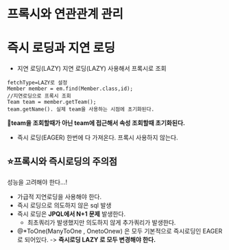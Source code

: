 # 프록시와 연관관계 관리

# 즉시 로딩과 지연 로딩

- 지연 로딩(LAZY)
  지연 로딩(LAZY) 사용해서 프록시로 조회
```
fetchType=LAZY로 설정
Member member = em.find(Member.class,id); 
//지연로딩으로 프록시 조회
Team team = member.getTeam();
team.getName(). 실제 team을 사용하는 시점에 초기화된다.
```
**📌team을 조회할때가 아닌 team에 접근해서 속성 조회할때 초기화된다.**

- 즉시 로딩(EAGER)
  한번에 다 가져온다. 프록시 사용하지 않는다.


## ⭐️프록시와 즉시로딩의 주의점
성능을 고려해야 한다...!
- 가급적 지연로딩을 사용해야 한다.
- 즉시 로딩으로 의도하지 않은 sql 발생
- 즉시 로딩은 **JPQL에서 N+1 문제** 발생한다.
    - 최초쿼리가 발생했지만 의도하지 않게 추가쿼리가 발생한다.
- @*ToOne(ManyToOne , OnetoOnew) 은 모두 기본적으로 즉시로딩인 EAGER로 되어있다. -> **즉시로딩 LAZY 로 모두 변경해야 한다.**